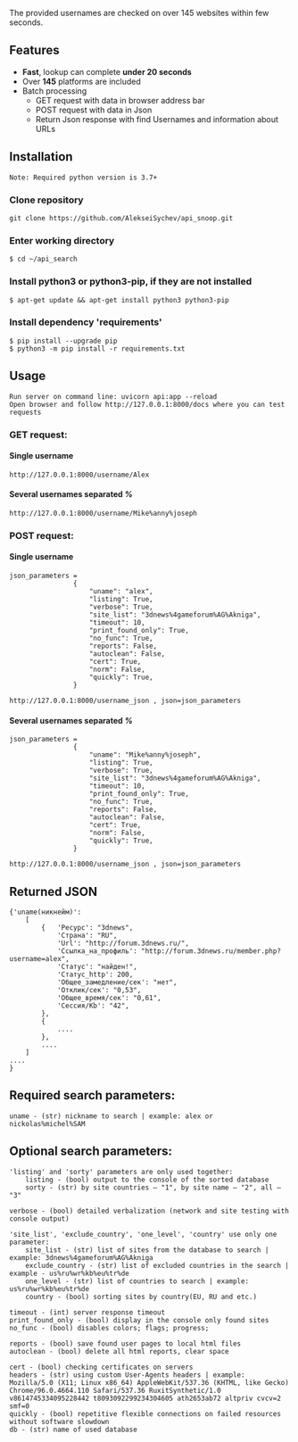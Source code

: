 The provided usernames are checked on over 145 websites within few seconds.

## Features

* **Fast**, lookup can complete **under 20 seconds**
* Over **145** platforms are included
* Batch processing
    * GET request with data in browser address bar
    * POST request with data in Json
    * Return Json response with find Usernames and information about URLs

## Installation
    Note: Required python version is 3.7+
### Clone repository
    git clone https://github.com/AlekseiSychev/api_snoop.git

### Enter working directory
    $ cd ~/api_search

### Install python3 or python3-pip, if they are not installed
    $ apt-get update && apt-get install python3 python3-pip

### Install dependency 'requirements'
    $ pip install --upgrade pip
    $ python3 -m pip install -r requirements.txt

## Usage
    Run server on command line: uvicorn api:app --reload
    Open browser and follow http://127.0.0.1:8000/docs where you can test requests 

### GET request:

  #### Single username
    http://127.0.0.1:8000/username/Alex

  #### Several usernames separated *%* 
    http://127.0.0.1:8000/username/Mike%anny%joseph

### POST request:

  #### Single username
    json_parameters = 
                    {
                        "uname": "alex",
                        "listing": True,
                        "verbose": True,
                        "site_list": "3dnews%4gameforum%AG%Akniga",
                        "timeout": 10,
                        "print_found_only": True,
                        "no_func": True,
                        "reports": False,
                        "autoclean": False,
                        "cert": True,
                        "norm": False,
                        "quickly": True,
                    }

    http://127.0.0.1:8000/username_json , json=json_parameters

  #### Several usernames separated *%*
    json_parameters = 
                    {
                        "uname": "Mike%anny%joseph",
                        "listing": True,
                        "verbose": True,
                        "site_list": "3dnews%4gameforum%AG%Akniga",
                        "timeout": 10,
                        "print_found_only": True,
                        "no_func": True,
                        "reports": False,
                        "autoclean": False,
                        "cert": True,
                        "norm": False,
                        "quickly": True,
                    }

    http://127.0.0.1:8000/username_json , json=json_parameters


## Returned JSON
    {'uname(никнейм)':
        [
            {   'Ресурс': "3dnews",
                'Страна': "RU",
                'Url': "http://forum.3dnews.ru/",
                'Ссылка_на_профиль': "http://forum.3dnews.ru/member.php?username=alex",
                'Статус': "найден!",
                'Статус_http': 200,
                'Общее_замедление/сек': "нет",
                'Отклик/сек': "0,53",
                'Общее_время/сек': "0,61",
                'Сессия/Kb': "42",
            },
            {
                ....
            },
            ....
        ]
    ....
    }
## Required search parameters:
    uname - (str) nickname to search | example: alex or nickolas%michel%SAM

## Optional search parameters:

    'listing' and 'sorty' parameters are only used together:
        listing - (bool) output to the console of the sorted database
        sorty - (str) by site countries — "1", by site name — "2", all — "3"

    verbose - (bool) detailed verbalization (network and site testing with console output)

    'site_list', 'exclude_country', 'one_level', 'country' use only one parameter:
        site_list - (str) list of sites from the database to search | example: 3dnews%4gameforum%AG%Akniga
        exclude_country - (str) list of excluded countries in the search | example - us%ru%wr%kb%eu%tr%de
        one_level - (str) list of countries to search | example: us%ru%wr%kb%eu%tr%de
        country - (bool) sorting sites by country(EU, RU and etc.) 

    timeout - (int) server response timeout
    print_found_only - (bool) display in the console only found sites
    no_func - (bool) disables colors; flags; progress;

    reports - (bool) save found user pages to local html files
    autoclean - (bool) delete all html reports, clear space

    cert - (bool) checking certificates on servers
    headers - (str) using custom User-Agents headers | example: Mozilla/5.0 (X11; Linux x86_64) AppleWebKit/537.36 (KHTML, like Gecko) Chrome/96.0.4664.110 Safari/537.36 RuxitSynthetic/1.0 v8614745334095228442 t8093092299234304605 ath2653ab72 altpriv cvcv=2 smf=0
    quickly - (bool) repetitive flexible connections on failed resources without software slowdown
    db - (str) name of used database